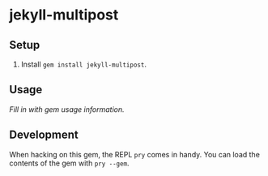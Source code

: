 jekyll-multipost
=================



## Setup

1. Install `gem install jekyll-multipost`.

## Usage

_Fill in with gem usage information._

## Development

When hacking on this gem, the REPL `pry` comes in handy. You can load the
contents of the gem with `pry --gem`.

